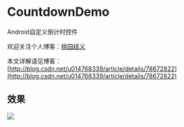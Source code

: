 # CountdownDemo
Android自定义倒计时控件

欢迎关注个人博客：[桃园结义](http://www.gitout.cn/)

本文详解请见博客：[http://blog.csdn.net/u014768339/article/details/78672822](http://blog.csdn.net/u014768339/article/details/78672822)

## 效果
![](http://gitout.oss-cn-shanghai.aliyuncs.com/content/gifeditor_20100117_090051.gif)
